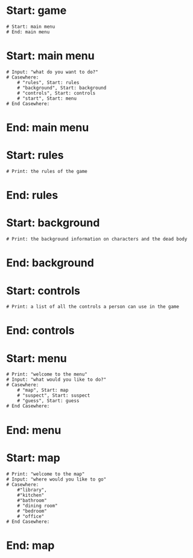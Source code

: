 # Start: game
    # Start: main menu
    # End: main menu

# Start: main menu
    # Input: "what do you want to do?"
    # Casewhere:
        # "rules", Start: rules
        # "background", Start: background
        # "controls", Start: controls
        # "start", Start: menu
    # End Casewhere:
# End: main menu

# Start: rules
    # Print: the rules of the game
# End: rules

# Start: background
    # Print: the background information on characters and the dead body
# End: background

# Start: controls
    # Print: a list of all the controls a person can use in the game
# End: controls

# Start: menu
    # Print: "welcome to the menu"
    # Input: "what would you like to do?"
    # Casewhere:
        # "map", Start: map
        # "suspect", Start: suspect
        # "guess", Start: guess
    # End Casewhere:
# End: menu

# Start: map
    # Print: "welcome to the map"
    # Input: "where would you like to go"
    # Casewhere:
        #"library",
        #"kitchen"
        #"bathroom"
        # "dining room"
        # "bedroom"
        # "office"
    # End Casewhere:
# End: map
